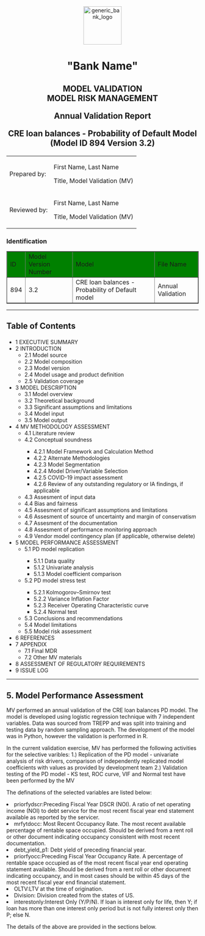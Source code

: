 <center>

<img src="../04_documentation/docs/generic_bank_logo.png" alt="generic_bank_logo" width="100" crossorigin="anonymous">

<h1>"Bank Name"</h1>

<h2>MODEL VALIDATION <br> MODEL RISK MANAGEMENT

Annual Validation Report

CRE loan balances - Probability of Default Model
(Model ID 894 Version 3.2)
</h2>
</center>

<center>
<table cellpadding="5">
<tr>
<td>
Prepared by: 
</td>
<td>
<p>First Name, Last Name</p>
<p>Title, Model Validation (MV)</p>
</td>
<tr>
<td>
Reviewed by:
</td>
<td>
<p>First Name, Last Name</p>
<p>Title, Model Validation (MV)</p>
</td>
</tr>
</table>
</center>

<h3>Identification</h3>
<table cellpadding="5" border="1">
<tr bgcolor=green>
<td>
ID
</td>
<td>
Model Version Number
</td>
<td>
Model
</td>
<td>
File Name
</td>
</tr>

<td>
894
</td>
<td>
3.2
</td>
<td>
CRE loan balances - Probability of Default model
</td>
<td>
Annual Validation
</td>
</tr>
</table>

<hr>

<div id="toc_container">
<h2><p class="toc_title">Table of Contents</p></h2>
<ul class="toc_list">
  <li><a>1 EXECUTIVE SUMMARY</a></li>
  <li><a>2 INTRODUCTION</a>
    <ul>
      <li><a>2.1 Model source</a></li>
      <li><a>2.2 Model composition</a></li>
      <li><a>2.3 Model version</a></li>
      <li><a>2.4 Model usage and product definition</a></li>
      <li><a>2.5 Validation coverage</a></li>
    </ul>
  </li>
  <li><a>3 MODEL DESCRIPTION</a>
    <ul>
      <li><a>3.1 Model overview</a></li>
      <li><a>3.2 Theoretical background</a></li>
      <li><a>3.3 Significant assumptions and limitations</a></li>
      <li><a>3.4 Model input</a></li>
      <li><a>3.5 Model output</a></li>
    </ul>
  </li>
  <li><a>4 MV METHODOLOGY ASSESSMENT</a>
    <ul>
      <li><a>4.1 Literature review</a></li>
      <li><a>4.2 Conceptual soundness</a></li>
        <ul>
          <li><a>4.2.1 Model Framework and Calculation Method</a></li>
          <li><a>4.2.2 Alternate Methodologies</a></li>
          <li><a>4.2.3 Model Segmentation</a></li>
          <li><a>4.2.4 Model Driver/Variable Selection</a></li>
          <li><a>4.2.5 COVID-19 impact assessment</a></li>
          <li><a>4.2.6 Review of any outstanding regulatory or IA findings, if applicable</a></li>
        </ul>
      <li><a>4.3 Assesment of input data</a></li>
      <li><a>4.4 Bias and fairness</a></li>
      <li><a>4.5 Assesment of significant assumptions and limitations</a></li>
      <li><a>4.6 Assesment of source of uncertainty and margin of conservatism</a></li>
      <li><a>4.7 Assesment of the documentation</a></li>
      <li><a>4.8 Assesment of performance monitoring approach</a></li>
      <li><a>4.9 Vendor model contingency plan (if applicable, otherwise delete)</a></li>
    </ul>
  </li>
  <li><a>5 MODEL PERFORMANCE ASSESSMENT</a>
    <ul>
      <li><a>5.1 PD model replication</a></li>
        <ul>
          <li><a>5.1.1 Data quality</a></li>
          <li><a>5.1.2 Univariate analysis</a></li>
          <li><a>5.1.3 Model coefficient comparison</a></li>
        </ul>
      <li><a>5.2 PD model stress test</a></li>
        <ul> 
          <li><a>5.2.1 Kolmogorov–Smirnov test</a></li>
          <li><a>5.2.2 Variance Inflation Factor</a></li>
          <li><a>5.2.3 Receiver Operating Characteristic curve</a></li>
          <li><a>5.2.4 Normal test</a></li>
        </ul>
      <li><a>5.3 Conclusions and recommendations</a></li>
      <li><a>5.4 Model limitations</a></li>
      <li><a>5.5 Model risk assessment</a></li>
    </ul>
  </li>
  <li><a>6 REFERENCES</a>
  <li><a>7 APPENDIX</a>
    <ul>
      <li><a>7.1 Final MDR</a></li>
      <li><a>7.2 Other MV materials</a></li>
    </ul>
  <li><a>8 ASSESSMENT OF REGULATORY REQUIREMENTS</a>
  <li><a>9 ISSUE LOG</a>
</ul>
</div>

<hr>
<h2>5. Model Performance Assessment</h2>

MV performed an annual validation of the CRE loan balances PD model. The model is developed using logistic regression technique with 7 independent variables. Data was sourced from TREPP and was split into training and testing data by random sampling approach. The development of the model was in Python, however the validation is performed in R.

In the current validation exercise, MV has performed the following activities for the selective varibles:
1.) Replication of the PD model - univariate analysis of risk drivers, comparison of independently replicated model coefficients with values as provided by development team
2.) Validation testing of the PD model - KS test, ROC curve, VIF and Normal test have been performed by the MV

The definations of the selected variables are listed below:
<li><a>priorfydscr:Preceding Fiscal Year DSCR (NOI). A ratio of net operating income (NOI) to debt service for the most recent fiscal year end statement available as reported by the servicer.</a></li>
<li><a>mrfytdocc: Most Recent Occupancy Rate. The most recent available percentage of rentable space occupied. Should be derived from a rent roll or other document indicating occupancy consistent with most recent documentation.</a></li>
<li><a>debt_yield_p1: Debt yield of preceding financial year.</a></li>
<li><a>priorfyocc:Preceding Fiscal Year Occupancy Rate. A percentage of rentable space occupied as of the most recent fiscal year end operating statement available. Should be derived from a rent roll or other document indicating occupancy, and in most cases should be within 45 days of the most recent fiscal year end financial statement.</a></li>
<li><a>OLTV:LTV at the time of origination.</a></li>
<li><a>Division: Division created from the states of US.</a></li>
<li><a>interestonly:Interest Only (Y/P/N). If loan is interest only for life, then Y; if loan has more than one interest only period but is not fully interest only then P; else N.</a></li>

The details of the above are provided in the sections below.